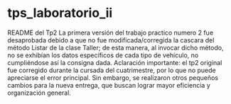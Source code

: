 # tps_laboratorio_ii

README del Tp2
La primera versión del trabajo practico numero 2 fue desaprobada debido a que no fue modificada/corregida la cascara del método Listar de la clase Taller;
de esta manera, al invocar dicho método, no se exhibían los datos específicos de cada tipo de vehículo, no cumpliéndose así la consigna dada. 
Aclaración importante: el tp2 original fue corregido durante la cursada del cuatrimestre, por lo que no puede apreciarse el error principal. 
Sin embargo, se realizaron otros pequeños cambios para la nueva entrega, que buscan lograr mayor eficiencia y organización general.
